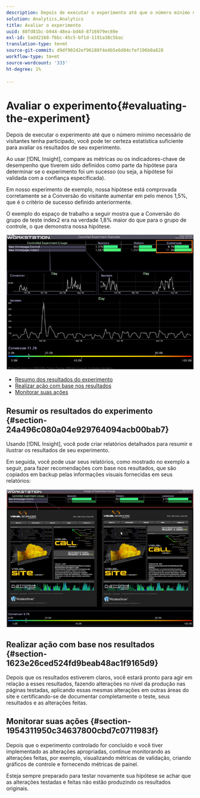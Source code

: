 ```yaml
---
description: Depois de executar o experimento até que o número mínimo necessário de visitantes tenha participado, você pode ter certeza estatística suficiente para avaliar os resultados de seu experimento.
solution: Analytics,Analytics
title: Avaliar o experimento
uuid: 88fd81bc-b944-48ea-bd4d-8716979ec69e
exl-id: 5add2168-f6bc-45c5-bf1d-1191a38c5bac
translation-type: tm+mt
source-git-commit: d9df90242ef96188f4e4b5e6d04cfef196b0a628
workflow-type: tm+mt
source-wordcount: '333'
ht-degree: 1%

---
```


# Avaliar o experimento{#evaluating-the-experiment}

Depois de executar o experimento até que o número mínimo necessário de visitantes tenha participado, você pode ter certeza estatística suficiente para avaliar os resultados de seu experimento.

Ao usar [!DNL Insight], compare as métricas ou os indicadores-chave de desempenho que tiverem sido definidos como parte da hipótese para determinar se o experimento foi um sucesso (ou seja, a hipótese foi validada com a confiança especificada).

Em nosso experimento de exemplo, nossa hipótese está comprovada corretamente se a Conversão do visitante aumentar em pelo menos 1,5%, que é o critério de sucesso definido anteriormente.

O exemplo do espaço de trabalho a seguir mostra que a Conversão do grupo de teste index2 era na verdade 1,8% maior do que para o grupo de controle, o que demonstra nossa hipótese.

![](assets/experimentresults.png)

* [Resumo dos resultados do experimento](../../../home/c-undst-ctrld-exp/c-vw-rslts/c-ev-exp.md#section-24a496c080a04e929764094acb00bab7)
* [Realizar ação com base nos resultados](../../../home/c-undst-ctrld-exp/c-vw-rslts/c-ev-exp.md#section-1623e26ced524fd9beab48ac1f9165d9)
* [Monitorar suas ações](../../../home/c-undst-ctrld-exp/c-vw-rslts/c-ev-exp.md#section-1954311950c34637800cbd7c0711983f)

## Resumir os resultados do experimento {#section-24a496c080a04e929764094acb00bab7}

Usando [!DNL Insight], você pode criar relatórios detalhados para resumir e ilustrar os resultados de seu experimento.

Em seguida, você pode usar seus relatórios, como mostrado no exemplo a seguir, para fazer recomendações com base nos resultados, que são copiados em backup pelas informações visuais fornecidas em seus relatórios:

![](assets/experimentresults2.png)

## Realizar ação com base nos resultados {#section-1623e26ced524fd9beab48ac1f9165d9}

Depois que os resultados estiverem claros, você estará pronto para agir em relação a esses resultados, fazendo alterações no nível da produção nas páginas testadas, aplicando essas mesmas alterações em outras áreas do site e certificando-se de documentar completamente o teste, seus resultados e as alterações feitas.

## Monitorar suas ações {#section-1954311950c34637800cbd7c0711983f}

Depois que o experimento controlado for concluído e você tiver implementado as alterações apropriadas, continue monitorando as alterações feitas, por exemplo, visualizando métricas de validação, criando gráficos de controle e fornecendo métricas de painel.

Esteja sempre preparado para testar novamente sua hipótese se achar que as alterações testadas e feitas não estão produzindo os resultados originais.
